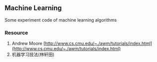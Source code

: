 ## Machine Learning
Some experiment code of machine learning algorithms

### Resource
1. Andrew Moore
[http://www.cs.cmu.edu/~./awm/tutorials/index.html](http://www.cs.cmu.edu/~./awm/tutorials/index.html)
2. 机器学习技法(林轩田)
